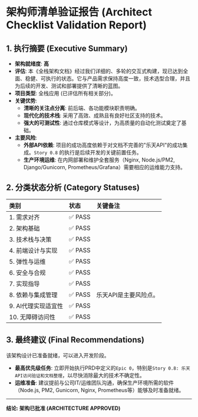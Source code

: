 # 架构师清单验证报告 (Architect Checklist Validation Report)

## 1. 执行摘要 (Executive Summary)

* **架构就绪度**: **高**
* **评估**: 本《全栈架构文档》经过我们详细的、多轮的交互式构建，现已达到全面、稳健、可执行的状态。它与产品需求保持高度一致，技术选型合理，并且为后续的开发、测试和部署提供了清晰的蓝图。
* **项目类型**: 全栈应用 (已评估所有相关部分)。
* **关键优势**:
    * **清晰的关注点分离**: 前后端、各功能模块职责明确。
    * **现代化的技术栈**: 采用了高效、成熟且有良好社区支持的技术。
    * **强大的可测试性**: 通过仓库模式等设计，为高质量的自动化测试奠定了基础。
* **主要风险**:
    * **外部API依赖**: 项目的成功高度依赖于对文档不完善的"乐天API"的成功集成。`Story 0.8` 的执行是后续开发的关键前置任务。
    * **生产环境运维**: 在内网部署和维护全套服务（Nginx, Node.js/PM2, Django/Gunicorn, Prometheus/Grafana）需要相应的运维能力支持。

## 2. 分类状态分析 (Category Statuses)

| 类别 | 状态 | 关键备注 |
| :--- | :--- | :--- |
| 1. 需求对齐 | ✅ PASS | |
| 2. 架构基础 | ✅ PASS | |
| 3. 技术栈与决策 | ✅ PASS | |
| 4. 前端设计与实现 | ✅ PASS | |
| 5. 弹性与运维 | ✅ PASS | |
| 6. 安全与合规 | ✅ PASS | |
| 7. 实现指导 | ✅ PASS | |
| 8. 依赖与集成管理 | ✅ PASS | 乐天API是主要风险点。 |
| 9. AI代理实现适宜性 | ✅ PASS | |
| 10. 无障碍访问性 | ✅ PASS | |

## 3. 最终建议 (Final Recommendations)

该架构设计已准备就绪，可以进入开发阶段。

* **最高优先级任务**: 立即开始执行PRD中定义的`Epic 0`，特别是`Story 0.8: 乐天API访问验证和文档整理`，以尽快消除最大的技术不确定性。
* **运维准备**: 建议提前与公司IT/运维团队沟通，确保生产环境所需的软件（Node.js, PM2, Gunicorn, Nginx, Prometheus等）能够及时准备就绪。

---
**结论: 架构已批准 (ARCHITECTURE APPROVED)** 